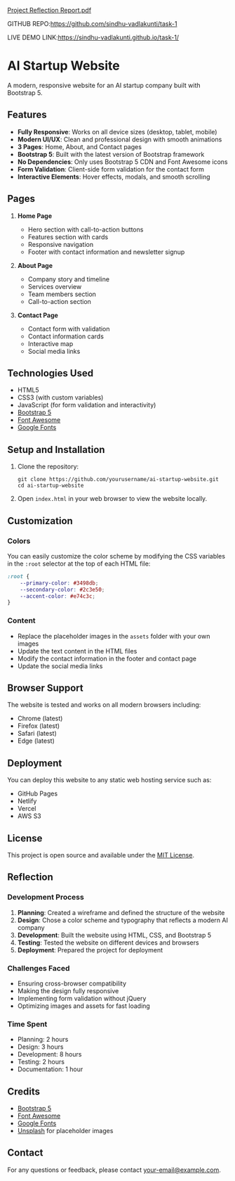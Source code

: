 [Project Reflection Report.pdf](https://github.com/user-attachments/files/22401500/Project.Reflection.Report.pdf)



GITHUB REPO:https://github.com/sindhu-vadlakunti/task-1




LIVE DEMO LINK:https://sindhu-vadlakunti.github.io/task-1/



# AI Startup Website

A modern, responsive website for an AI startup company built with Bootstrap 5.

## Features

- **Fully Responsive**: Works on all device sizes (desktop, tablet, mobile)
- **Modern UI/UX**: Clean and professional design with smooth animations
- **3 Pages**: Home, About, and Contact pages
- **Bootstrap 5**: Built with the latest version of Bootstrap framework
- **No Dependencies**: Only uses Bootstrap 5 CDN and Font Awesome icons
- **Form Validation**: Client-side form validation for the contact form
- **Interactive Elements**: Hover effects, modals, and smooth scrolling

## Pages

1. **Home Page**
   - Hero section with call-to-action buttons
   - Features section with cards
   - Responsive navigation
   - Footer with contact information and newsletter signup

2. **About Page**
   - Company story and timeline
   - Services overview
   - Team members section
   - Call-to-action section

3. **Contact Page**
   - Contact form with validation
   - Contact information cards
   - Interactive map
   - Social media links

## Technologies Used

- HTML5
- CSS3 (with custom variables)
- JavaScript (for form validation and interactivity)
- [Bootstrap 5](https://getbootstrap.com/)
- [Font Awesome](https://fontawesome.com/)
- [Google Fonts](https://fonts.google.com/)

## Setup and Installation

1. Clone the repository:
   ```
   git clone https://github.com/yourusername/ai-startup-website.git
   cd ai-startup-website
   ```

2. Open `index.html` in your web browser to view the website locally.

## Customization

### Colors

You can easily customize the color scheme by modifying the CSS variables in the `:root` selector at the top of each HTML file:

```css
:root {
    --primary-color: #3498db;
    --secondary-color: #2c3e50;
    --accent-color: #e74c3c;
}
```

### Content

- Replace the placeholder images in the `assets` folder with your own images
- Update the text content in the HTML files
- Modify the contact information in the footer and contact page
- Update the social media links

## Browser Support

The website is tested and works on all modern browsers including:
- Chrome (latest)
- Firefox (latest)
- Safari (latest)
- Edge (latest)

## Deployment

You can deploy this website to any static web hosting service such as:
- GitHub Pages
- Netlify
- Vercel
- AWS S3

## License

This project is open source and available under the [MIT License](LICENSE).

## Reflection

### Development Process

1. **Planning**: Created a wireframe and defined the structure of the website
2. **Design**: Chose a color scheme and typography that reflects a modern AI company
3. **Development**: Built the website using HTML, CSS, and Bootstrap 5
4. **Testing**: Tested the website on different devices and browsers
5. **Deployment**: Prepared the project for deployment

### Challenges Faced

- Ensuring cross-browser compatibility
- Making the design fully responsive
- Implementing form validation without jQuery
- Optimizing images and assets for fast loading

### Time Spent

- Planning: 2 hours
- Design: 3 hours
- Development: 8 hours
- Testing: 2 hours
- Documentation: 1 hour

## Credits

- [Bootstrap 5](https://getbootstrap.com/)
- [Font Awesome](https://fontawesome.com/)
- [Google Fonts](https://fonts.google.com/)
- [Unsplash](https://unsplash.com/) for placeholder images

## Contact

For any questions or feedback, please contact [your-email@example.com](mailto:your-email@example.com).
